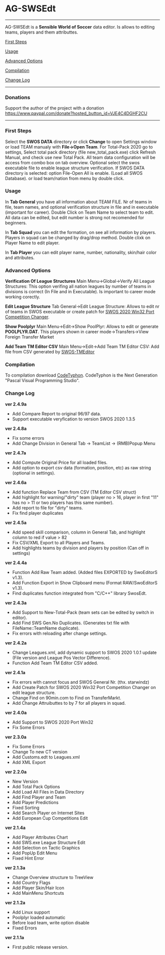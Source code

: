 # AG-SWSEdt
----
AG-SWSEdt is a **Sensible World of Soccer** data editor.
Is allows to editing teams, players and them attributtes.

[First Steps](#first-steps)

[Usage](#usage)

[Advanced Options](#advanced-options)

[Compilation](#compilation)

[Change Log](#change-log)

----
### Donations

Support the author of the project with a donation 
https://www.paypal.com/donate?hosted_button_id=VJE4C4DGHF2CU

----
### First Steps

Select the **SWOS DATA** directory or click **Change** to open Settings window or
load TEAM manualy with **File->Open Team**.
For Total-Pack 2020 go to settings, Select total pack directory (file new_total_pack.exe) click Refresh Manual, and check use new Total Pack.
All team data configuration will be access from combo box on tab overview.
Optional select the swos executable file to enable league structure verification.
If SWOS DATA directory is selected:
option File-Open All is enable. (Load all SWOS Database).
or load team/nation from menu by double click.

### Usage

In **Tab General** you have all information about TEAM FILE.
Nr of teams in file, team names, and optional verification structure in file and in executable (important for career).
Double Click on Team Name to select team to edit.
All data can be edited, but edit number is strong not recomended for beginners.

In **Tab Squad** you can edit the formation, on see all information by players.
Players in squad can be changed by drag/drop method.
Double clixk on Player Name to edit player.

In **Tab Player** you can edit player name, number, nationality, skin/hair color and attributes.

### Advanced Options

**Verification Of League Structures**
Main Menu->Global->Verify All League Structures:
This option verifing all nation leagues by number of teams in divisions is correct (In File and in Executable).
Is important to career mode working corectly.

**Edit League Structure**
Tab General->Edit League Structure:
Allows to edit nr of teams in SWOS executable or create patch for [SWOS 2020 Win32 Port Competition Changer](https://www.sensiblesoccer.de/forum/swos-2020/27081-swos-2020-win32-port-competition-changer).

**Show Poolplyr**
Main Menu->Edit->Show PoolPlyr:
Allows to edit or generate **POOLPLYR.DAT**. This players shown in career mode->Transfers->View Foreign Transfer Market

**Add Team TM Editor CSV**
Main Menu->Edit->Add Team TM Editor CSV:
Add file from CSV generated by [SWOS-TMEditor](https://github.com/boskorban/swostmeditor)

### Compilation
To compilation download [CodeTyphon](https://www.pilotlogic.com/sitejoom/index.php/downloads/category/14-codetyphon).
CodeTyphon is the Next Generation "Pascal Visual Programming Studio".

### Change Log
**ver 2.4.9a**
- Add Compare Report to original 96/97 data.
- Support executable veryfication to version SWOS 2020 1.3.5

**ver 2.4.8a**
- Fix some errors
- Add Change Division in General Tab -> TeamList -> (RMB)Popup Menu

**ver 2.4.7a**
- Add Compute Original Price for all loaded files.
- Add option to export csv data (formation, position, etc) as raw string (optional in settings).

**ver 2.4.6a**
- Add function Replace Team from CSV (TM Editor CSV struct)
- Add highlight for warning/"dirty" team (player no > 16, player in first "11" has no > 11 or two players has this same number).
- Add report to file for "dirty" teams.
- Fix find player duplicates

**ver 2.4.5a**
- Add speed skill comparison, column in General Tab, and highlight column to red if value > 82
- Fix CSV/XML Export to all Players and Teams.
- Add highlights teams by division and players by position (Can off in settings)

**ver 2.4.4a**
- Function Add Raw Team added. (Added files EXPORTED by SwoEditorS v1.3).
- Add Function Export in Show Clipboard menu (Format RAW/SwoEditorS v1.3).
- Find duplicates function integrated from "C/C++" library SwosEdt.

**ver 2.4.3a**
- Add Support to New-Total-Pack (team sets can be edited by switch in editor).
- Add Find SWS Gen.No Duplicates. (Generates txt file with FileName::TeamName duplicate).
- Fix errors with reloading after change settings.

**ver 2.4.2a**
- Change Leagues.xml, add dynamic support to SWOS 2020 1.0.1 update (File version and League Pos Vector Difference).
- Function Add Team TM Editor CSV added.

**ver 2.4.1a**
- Fix errors with cannot focus and SWOS General Nr. (thx. starwindz)
- Add Create Patch for SWOS 2020 Win32 Port Competition Changer on edit league structure.
- Change Find on 90min.com to Find on TransferMarkt.
- Add Change Attruibuttes to by 7 for all players in squad.

**ver 2.4.0a**
- Add Support to SWOS 2020 Port Win32
- Fix Some Errors

**ver 2.3.0a**
- Fix Some Errors
- Change To new CT version
- Add Customs.edt to Leagues.xml
- Add XML Export

**ver 2.2.0a**
- New Version
- Add Total Pack Options
- Add Load All Files in Data Directory
- Add Find Player and Team
- Add Player Predictions
- Fixed Sorting
- Add Search Player on Internet Sites
- Add European Cup Competitions Edit

**ver 2.1.4a**
- Add Player Attributes Chart
- Add SWS.exe League Structure Edit
- Add Selection on Tactic Graphics
- Add PopUp Edit Menu
- Fixed Hint Error

**ver 2.1.3a**
- Change Overview structure to TreeView
- Add Country Flags
- Add Player Skin/Hair Icon
- Add MainMenu Shortcuts

**ver 2.1.2a**
- Add Linux support
- Poolplyr loaded automatic
- Before load team, write option disable
- Fixed Errors

**ver 2.1.1a**
- First public release version.
